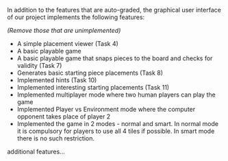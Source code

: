 In addition to the features that are auto-graded, the graphical user interface
of our project implements the following features:

*(Remove those that are unimplemented)*

 - A simple placement viewer (Task 4)
 - A basic playable game
 - A basic playable game that snaps pieces to the board and checks for validity (Task 7)
 - Generates basic starting piece placements (Task 8)
 - Implemented hints (Task 10)
 - Implemented interesting starting placements (Task 11)
 - Implemented multiplayer mode where two human players can play the game
 - Implemented Player vs Environment mode where the computer opponent takes place of player 2
 - Implemented the game in 2 modes - normal and smart. In normal mode it is compulsory for players to use all 4 tiles if possible. In smart mode there is no such restriction.
 
 

additional features...
